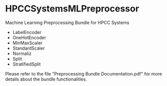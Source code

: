 # HPCCSystemsMLPreprocessor

Machine Learning Preprocessing Bundle for HPCC Systems
- LabelEncoder
- OneHotEncoder
- MinMaxScaler
- StandardScaler
- Normaliz
- Split
- StratifiedSplit

Please refer to the file "Preprocessing Bundle Documentation.pdf" for more details about the bundle functionalities.
